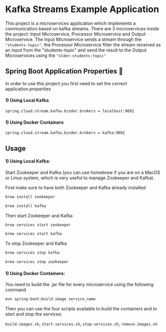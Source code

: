 # Kafka Streams Example Application

This project is a microservices application which implements a communication based on kafka streams. There are 3 microservices inside the project: Input Microservice, Processor Microservice and Output Microservice. The Input Microservice sends a stream through the ```"students-topic"```, the Processor Microservice filter the stream received as an input from the "students-topic" and send the result to the Output Microservices using the ```"older-students-topic"``` 

## Spring Boot Application Properties :leaves:

In order to use this project you first need to set the correct application.properties 

#### 1) Using Local Kafka 

```properties
spring.cloud.stream.kafka.binder.brokers = localhost:9092
```
#### 1) Using Docker Containers

```properties
spring.cloud.stream.kafka.binder.brokers = kafka:9092
```

## Usage

#### 1) Using Local Kafka: 

Start Zookeeper and Kafka (you can use homebrew if you are on a MacOS or Linux system, which is very useful to manage Zookeeper and Kafka).

First make sure to have both Zookeeper and Kafka already installed

```bash 
brew install zookeeper
```

```bash
brew install kafka
```

Then start Zookeeper and Kafka

```bash
brew services start zookeeper
```

```bash
brew services start kafka
```

To stop Zookeeper and Kafka

```bash
brew services stop kafka
```

```bash
brew services stop zookeeper
```

#### 1) Using Docker Containers:

You need to build the .jar file for every microservice using the following command

```bash
mvn spring-boot:build-image service_name
```

Then you can use the four scripts available to build the containers and to start and stop the services: 

```build-images.sh```, ```start-services.sh```, ```stop-services.sh```, ```remove-images.sh```
